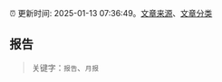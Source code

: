 :alarm_clock: 更新时间: 2025-01-13 07:36:49。[文章来源](/README.md)、[文章分类](/TAGS.md)

## 报告


> 关键字：`报告`、`月报`



